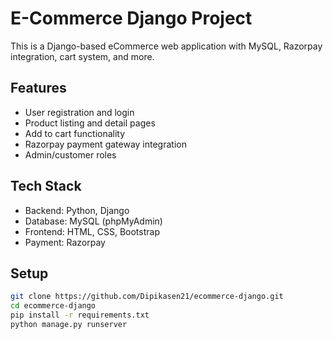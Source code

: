 # E-Commerce Django Project

This is a Django-based eCommerce web application with MySQL, Razorpay integration, cart system, and more.

## Features
- User registration and login
- Product listing and detail pages
- Add to cart functionality
- Razorpay payment gateway integration
- Admin/customer roles

## Tech Stack
- Backend: Python, Django
- Database: MySQL (phpMyAdmin)
- Frontend: HTML, CSS, Bootstrap
- Payment: Razorpay

## Setup
```bash
git clone https://github.com/Dipikasen21/ecommerce-django.git
cd ecommerce-django
pip install -r requirements.txt
python manage.py runserver
